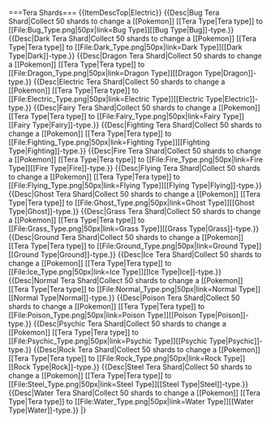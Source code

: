 ===Tera Shards===
{{ItemDescTop|Electric}}
{{Desc|Bug Tera Shard|Collect 50 shards to change a [[Pokemon]] [[Tera Type|Tera type]] to [[File:Bug_Type.png|50px|link=Bug Type]][[Bug Type|Bug]]-type.}}
{{Desc|Dark Tera Shard|Collect 50 shards to change a [[Pokemon]] [[Tera Type|Tera type]] to [[File:Dark_Type.png|50px|link=Dark Type]][[Dark Type|Dark]]-type.}}
{{Desc|Dragon Tera Shard|Collect 50 shards to change a [[Pokemon]] [[Tera Type|Tera type]] to [[File:Dragon_Type.png|50px|link=Dragon Type]][[Dragon Type|Dragon]]-type.}}
{{Desc|Electric Tera Shard|Collect 50 shards to change a [[Pokemon]] [[Tera Type|Tera type]] to [[File:Electric_Type.png|50px|link=Electric Type]][[Electric Type|Electric]]-type.}}
{{Desc|Fairy Tera Shard|Collect 50 shards to change a [[Pokemon]] [[Tera Type|Tera type]] to [[File:Fairy_Type.png|50px|link=Fairy Type]][[Fairy Type|Fairy]]-type.}}
{{Desc|Fighting Tera Shard|Collect 50 shards to change a [[Pokemon]] [[Tera Type|Tera type]] to [[File:Fighting_Type.png|50px|link=Fighting Type]][[Fighting Type|Fighting]]-type.}}
{{Desc|Fire Tera Shard|Collect 50 shards to change a [[Pokemon]] [[Tera Type|Tera type]] to [[File:Fire_Type.png|50px|link=Fire Type]][[Fire Type|Fire]]-type.}}
{{Desc|Flying Tera Shard|Collect 50 shards to change a [[Pokemon]] [[Tera Type|Tera type]] to [[File:Flying_Type.png|50px|link=Flying Type]][[Flying Type|Flying]]-type.}}
{{Desc|Ghost Tera Shard|Collect 50 shards to change a [[Pokemon]] [[Tera Type|Tera type]] to [[File:Ghost_Type.png|50px|link=Ghost Type]][[Ghost Type|Ghost]]-type.}}
{{Desc|Grass Tera Shard|Collect 50 shards to change a [[Pokemon]] [[Tera Type|Tera type]] to [[File:Grass_Type.png|50px|link=Grass Type]][[Grass Type|Grass]]-type.}}
{{Desc|Ground Tera Shard|Collect 50 shards to change a [[Pokemon]] [[Tera Type|Tera type]] to [[File:Ground_Type.png|50px|link=Ground Type]][[Ground Type|Ground]]-type.}}
{{Desc|Ice Tera Shard|Collect 50 shards to change a [[Pokemon]] [[Tera Type|Tera type]] to [[File:Ice_Type.png|50px|link=Ice Type]][[Ice Type|Ice]]-type.}}
{{Desc|Normal Tera Shard|Collect 50 shards to change a [[Pokemon]] [[Tera Type|Tera type]] to [[File:Normal_Type.png|50px|link=Normal Type]][[Normal Type|Normal]]-type.}}
{{Desc|Poison Tera Shard|Collect 50 shards to change a [[Pokemon]] [[Tera Type|Tera type]] to [[File:Poison_Type.png|50px|link=Poison Type]][[Poison Type|Poison]]-type.}}
{{Desc|Psychic Tera Shard|Collect 50 shards to change a [[Pokemon]] [[Tera Type|Tera type]] to [[File:Psychic_Type.png|50px|link=Psychic Type]][[Psychic Type|Psychic]]-type.}}
{{Desc|Rock Tera Shard|Collect 50 shards to change a [[Pokemon]] [[Tera Type|Tera type]] to [[File:Rock_Type.png|50px|link=Rock Type]][[Rock Type|Rock]]-type.}}
{{Desc|Steel Tera Shard|Collect 50 shards to change a [[Pokemon]] [[Tera Type|Tera type]] to [[File:Steel_Type.png|50px|link=Steel Type]][[Steel Type|Steel]]-type.}}
{{Desc|Water Tera Shard|Collect 50 shards to change a [[Pokemon]] [[Tera Type|Tera type]] to [[File:Water_Type.png|50px|link=Water Type]][[Water Type|Water]]-type.}}
|}</div>
